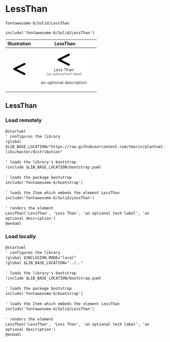 # LessThan


```text
fontawesome-6/Solid/LessThan
```

```text
include('fontawesome-6/Solid/LessThan')
```



| Illustration | LessThan |
| :---: | :---: |
| ![illustration for Illustration](../../fontawesome-6/Solid/LessThan.png) | ![illustration for LessThan](../../fontawesome-6/Solid/LessThan.Local.png) |




## LessThan

### Load remotely
```plantuml
@startuml
' configures the library
!global $LIB_BASE_LOCATION="https://raw.githubusercontent.com/tmorin/plantuml-libs/master/distribution"

' loads the library's bootstrap
!include $LIB_BASE_LOCATION/bootstrap.puml

' loads the package bootstrap
include('fontawesome-6/bootstrap')

' loads the Item which embeds the element LessThan
include('fontawesome-6/Solid/LessThan')

' renders the element
LessThan('LessThan', 'Less Than', 'an optional tech label', 'an optional description')
@enduml
```

### Load locally
```plantuml
@startuml
' configures the library
!global $INCLUSION_MODE="local"
!global $LIB_BASE_LOCATION="../.."

' loads the library's bootstrap
!include $LIB_BASE_LOCATION/bootstrap.puml

' loads the package bootstrap
include('fontawesome-6/bootstrap')

' loads the Item which embeds the element LessThan
include('fontawesome-6/Solid/LessThan')

' renders the element
LessThan('LessThan', 'Less Than', 'an optional tech label', 'an optional description')
@enduml
```

